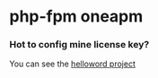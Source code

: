 # php-fpm oneapm

### Hot to config mine license key?

You can see the [helloword project](https://github.com/dcb9/docker/tree/master/php-fpm-oneapm-helloword)
